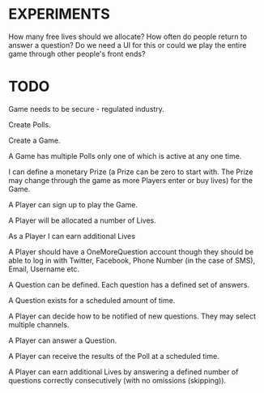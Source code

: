 EXPERIMENTS
====

How many free lives should we allocate?
How often do people return to answer a question?
Do we need a UI for this or could we play the entire game through other people's front ends?

TODO
====

Game needs to be secure - regulated industry.

Create Polls.

Create a Game.

A Game has multiple Polls only one of which is active at any one time.

I can define a monetary Prize (a Prize can be zero to start with. The Prize may change through the game as more Players enter or buy lives) for the Game.

A Player can sign up to play the Game.

A Player will be allocated a number of Lives.

As a Player I can earn additional Lives

A Player should have a OneMoreQuestion account though they should be able to log in with Twitter, Facebook, Phone Number (in the case of SMS), Email, Username etc.

A Question can be defined. Each question has a defined set of answers.

A Question exists for a scheduled amount of time.

A Player can decide how to be notified of new questions. They may select multiple channels.

A Player can answer a Question.

A Player can receive the results of the Poll at a scheduled time.

A Player can earn additional Lives by answering a defined number of questions correctly consecutively (with no omissions (skipping)).




